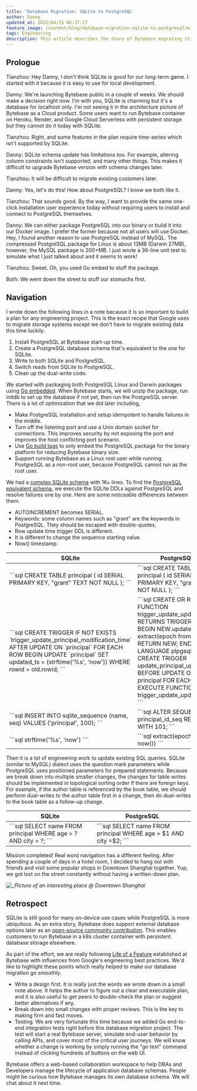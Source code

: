 ```yaml
---
title: 'Database Migration: SQLite to PostgreSQL'
author: Danny
updated_at: 2022/04/15 06:37:17
feature_image: /content/blog/database-migration-sqlite-to-postgresql/migration.webp
tags: Engineering
description: This article describes the story of Bytebase migrating its storage from SQLite to PostgreSQL and the challenges on the way.
---
```


## Prologue

Tianzhou: Hey Danny, I don't think SQLite is good for our long-term game. I started with it because it is easy to use for local development.

Danny: We're launching Bytebase public in a couple of weeks. We should make a decision right now. I'm with you, SQLite is charming but it's a database for localhost only. I'm not seeing it in the architecture picture of Bytebase as a Cloud product. Some users want to run Bytebase container on Heroku, Render, and Google Cloud Serverless with persistent storage but they cannot do it today with SQLite.

Tianzhou: Right, and some features in the plan require time-series which isn't supported by SQLite.

Danny: SQLite schema update has limitations too. For example, altering column constraints isn't supported, and many other things. This makes it difficult to upgrade Bytebase version with schema changes later.

Tianzhou: It will be difficult to migrate existing customers later.

Danny: Yes, let's do this! How about PostgreSQL? I know we both like it.

Tianzhou: That sounds good. By the way, I want to provide the same one-click installation user experience today without requiring users to install and connect to PostgreSQL themselves.

Danny: We can either package PostgreSQL into our binary or build it into our Docker image. I prefer the former because not all users will use Docker. Hey, I found another reason to use PostgreSQL instead of MySQL. The compressed PostgreSQL package for Linux is about 13MB (Darwin 27MB), however, the MySQL package is 200+MB. I just wrote a 36-line unit test to simulate what I just talked about and it seems to work!

Tianzhou: Sweet. Oh, you used Go embed to stuff the package.

Both: We went down the street to stuff our stomachs first.

## Navigation

I wrote down the following lines in a note because it is so important to build a plan for any engineering project. This is the exact recipe that Google uses to migrate storage systems except we don't have to migrate existing data this time luckily.

1. Install PostgreSQL at Bytebase start-up time.
2. Create a PostgreSQL database schema that's equivalent to the one for SQLite.
3. Write to both SQLite and PostgreSQL.
4. Switch reads from SQLite to PostgreSQL.
5. Clean up the dual-write code.

We started with packaging both PostgreSQL Linux and Darwin packages using [Go embedded](https://pkg.go.dev/embed). When Bytebase starts, we will unzip the package, run initdb to set up the database if not yet, then run the PostgreSQL server. There is a lot of optimization that we did later including,

- Make PostgreSQL installation and setup idempotent to handle failures in the middle.
- Turn off the listening port and use a Unix domain socket for connections. This improves security by not exposing the port and improves the host conflicting port scenario.
- Use [Go build tags](https://pkg.go.dev/go/build) to only embed the PostgreSQL package for the binary platform for reducing Bytebase binary size.
- Support running Bytebase as a Linux root user while running PostgreSQL as a non-root user, because PostgreSQL cannot run as the root user.

We had a [complex SQLite schema](https://github.com/bytebase/bytebase/blob/0.13.0/store/migration/10001__init_schema.sql) with 1K+ lines. To find the [PostgreSQL equivalent schema](https://github.com/bytebase/bytebase/blob/release/v1.0.2/store/migration/10001__init_schema.sql), we execute the SQLite DDLs against PostgreSQL and resolve failures one by one. Here are some noticeable differences between them.

- AUTOINCREMENT becomes SERIAL.
- Keywords: some column names such as "grant" are the keywords in PostgreSQL. They should be escaped with double-quotes.
- Row update time trigger DDL is different.
- It is different to change the sequence starting value.
- Now() timestamp.

<table>
<thead>
<tr>
<th>
SQLite
</th>
<th>
PostgreSQL
</th>
</tr>
</thead>

<tbody>
<tr>
<td>
```sql
CREATE TABLE principal (
    id SERIAL PRIMARY KEY,
    "grant" TEXT NOT NULL
);
```
</td>
<td>
```sql
CREATE TABLE principal (
    id SERIAL PRIMARY KEY,
    "grant" TEXT NOT NULL
);
```
</td>
</tr>

<tr>
<td>
```sql
CREATE TRIGGER IF NOT EXISTS `trigger_update_principal_modification_time`
AFTER
UPDATE
    ON `principal` FOR EACH ROW BEGIN
UPDATE
    `principal`
SET
    updated_ts = (strftime('%s', 'now'))
WHERE
    rowid = old.rowid;
```
</td>
<td>
```sql
CREATE OR REPLACE FUNCTION trigger_update_updated_ts()
RETURNS TRIGGER AS $$
BEGIN
  NEW.updated_ts = extract(epoch from now());
  RETURN NEW;
END;
LANGUAGE plpgsql;
CREATE TRIGGER update_principal_updated_ts
BEFORE
UPDATE
    ON principal FOR EACH ROW
EXECUTE FUNCTION trigger_update_updated_ts();
```
</td>
</tr>

<tr>
<td>
```sql
INSERT INTO
    sqlite_sequence (name, seq)
VALUES
    ('principal', 100);
```
</td>
<td>
```sql
ALTER SEQUENCE principal_id_seq RESTART WITH 101;
```
</td>
</tr>

<tr>
<td>
```sql
strftime('%s', 'now')
```
</td>
<td>
```sql
extract(epoch from now())
```
</td>
</tr>
</tbody>
</table>

Then it is a lot of engineering work to update existing SQL queries. SQLite (similar to MySQL) dialect uses the question mark parameters while PostgreSQL uses positioned parameters for prepared statements. Because we break down into multiple smaller changes, the changes for table writes should be implemented in topological sorting order if there are foreign keys. For example, if the author table is referenced by the book table, we should perform dual-writes to the author table first in a change, then do dual-writes to the book table as a follow-up change.

<table>
<thead>
<tr>
<th>
SQLite
</th>
<th>
PostgreSQL
</th>
</tr>
</thead>

<tbody>
<tr>
<td>
```sql
SELECT name FROM principal
WHERE age > ? AND city = ?;
```
</td>
<td>
```sql
SELECT name FROM principal
WHERE age > $1 AND city =$2;
```
</td>
</tr>
</tbody>
</table>

Mission completed! Real word navigation has a different feeling. After spending a couple of days in a hotel room, I decided to hang out with friends and visit some popular shops in Downtown Shanghai together. Yup, we got lost on the street constantly without having a written-down plan.

![_](/content/blog/database-migration-sqlite-to-postgresql/city-sculpture.webp)_Picture of an interesting place @ Downtown Shanghai_

## Retrospect

SQLite is still good for many on-device use cases while PostgreSQL is more ubiquitous. As an extra story, Bytebase does support external database options later as an [open-source community contribution](https://github.com/bytebase/bytebase/issues/1027). This enables customers to run Bytebase in a k8s cluster container with persistent database storage elsewhere.

As part of the effort, we are really following [Life of a Feature](https://github.com/bytebase/bytebase/blob/main/docs/life-of-a-feature.md) established at Bytebase with influences from Google's engineering best practices. We'd like to highlight these points which really helped to make our database migration go smoothly.

- Write a design first. It is really just the words we wrote down in a small note above. It helps the author to figure out a clear and executable plan, and it is also useful to get peers to double-check the plan or suggest better alternatives if any.
- Break down into small changes with proper reviews. This is the key to making firm and fast moves.
- Testing. We are very fortunate this time because we added Go end-to-end integration tests right before this database migration project. The test will start a real Bytebase server, simulate end-user behavior by calling APIs, and cover most of the critical user journeys. We will know whether a change is working by simply running the "go test" command instead of clicking hundreds of buttons on the web UI.

Bytebase offers a web-based collaboration workspace to help DBAs and Developers manage the lifecycle of application database schemas. People might be curious how Bytebase manages its own database schema. We will chat about it next time.

